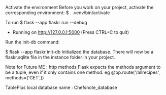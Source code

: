 Activate the environment
Before you work on your project, activate the corresponding environment:
$ . .venv/bin/activate

To run
$ flask --app flaskr run --debug

- Running on http://127.0.0.1:5000 (Press CTRL+C to quit)

Run the init-db command:

$ flask --app flaskr init-db
Initialized the database.
There will now be a flaskr.sqlite file in the instance folder in your project.

Note for Future ME :
http methods
Flask expects the methods argument to be a tuple, even if it only contains one method. eg @bp.route('/allrecipes', methods=('GET',))

TablePlus local database name : Chefsnote_database
